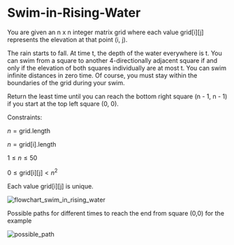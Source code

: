 # Swim-in-Rising-Water

You are given an n x n integer matrix grid where each value grid[i][j] represents the elevation at that point (i, j).

The rain starts to fall. At time t, the depth of the water everywhere is t. You can swim from a square to another 4-directionally adjacent square if and only if the elevation of both squares individually are at most t. You can swim infinite distances in zero time. Of course, you must stay within the boundaries of the grid during your swim.

Return the least time until you can reach the bottom right square (n - 1, n - 1) if you start at the top left square (0, 0).

Constraints:

$n = \text{grid.length}$

$n = \text{grid[i].length}$

$1 \le n \le 50$

$0 \le \text{grid[i][j]} < n^2$

Each value grid[i][j] is unique.

![flowchart_swim_in_rising_water](https://github.com/ParvinBayati/Swim-in-Rising-Water/assets/91033182/1667bda5-d231-49e1-8d4d-fb4434b7fcfd)

Possible paths for different times to reach the end from square (0,0) for the example

![possible_path](https://github.com/ParvinBayati/Swim-in-Rising-Water/assets/91033182/1bca6986-3da1-4b39-b1b6-75dd869ccd4d)


